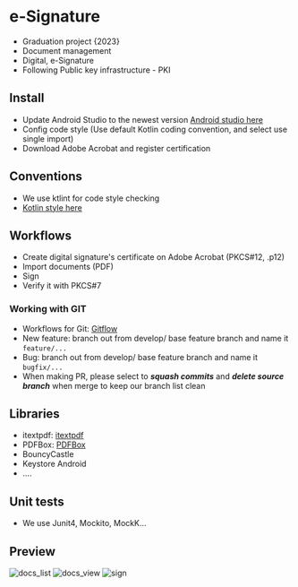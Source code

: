 # e-Signature
- Graduation project {2023}
- Document management
- Digital, e-Signature
- Following Public key infrastructure - PKI

## Install
- Update Android Studio to the newest version [Android studio here](https://developer.android.com/studio)
- Config code style (Use default Kotlin coding convention, and select use single import)
- Download Adobe Acrobat and register certification

## Conventions
- We use ktlint for code style checking
- [Kotlin style here](https://developer.android.com/kotlin/style-guide)

## Workflows
- Create digital signature's certificate on Adobe Acrobat (PKCS#12, .p12)
- Import documents (PDF)
- Sign
- Verify it with PKCS#7

### Working with GIT
- Workflows for Git: [Gitflow](https://nvie.com/posts/a-successful-git-branching-model/)
- New feature: branch out from develop/ base feature branch and name it `feature/...`
- Bug: branch out from develop/ base feature branch and name it `bugfix/...`
- When making PR, please select to ***squash commits*** and ***delete source branch*** when merge to keep our branch list clean

## Libraries
- itextpdf: [itextpdf](https://github.com/itext/itextpdf)
- PDFBox: [PDFBox](https://github.com/TomRoush/PdfBox-Android)
- BouncyCastle
- Keystore Android
- ....

## Unit tests
- We use Junit4, Mockito, MockK...

## Preview
![docs_list](https://github.com/quangdt4/esign/assets/76697615/01613b1b-36b4-409c-b4c3-70aafe9aea56)
![docs_view](https://github.com/quangdt4/esign/assets/76697615/4ed22d84-3d07-4b6c-8e36-715a87b3d4c2)
![sign](https://github.com/quangdt4/esign/assets/76697615/85afe427-4dcb-49dc-a4b8-82dd76b69dcb)
